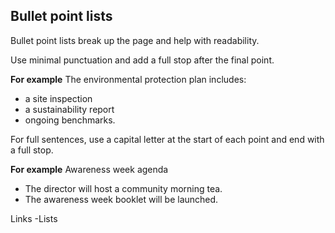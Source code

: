 ## Bullet point lists

Bullet point lists break up the page and help with readability. 

Use minimal punctuation and add a full stop after the final point. 

**For example**
The environmental protection plan includes:

- a site inspection
- a sustainability report
- ongoing benchmarks.

For full sentences, use a capital letter at the start of each point and end with a full stop.

**For example**
Awareness week agenda

- The director will host a community morning tea.
- The awareness week booklet will be launched.

Links
-Lists
